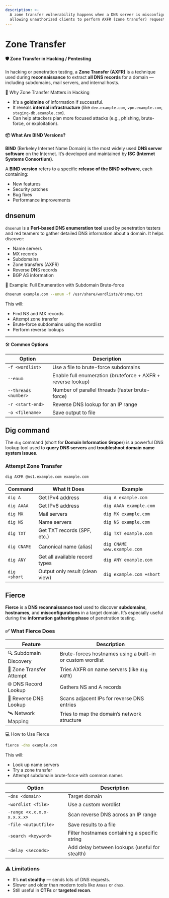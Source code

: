 ```yaml
---
description: >-
  A zone transfer vulnerability happens when a DNS server is misconfigured,
  allowing unauthorized clients to perform AXFR (zone transfer) requests.
---
```


# Zone Transfer

#### 🛡️ Zone Transfer in Hacking / Pentesting

In hacking or penetration testing, a **Zone Transfer (AXFR)** is a technique used during **reconnaissance** to extract **all DNS records** for a domain — including subdomains, mail servers, and internal hosts.

🧨 Why Zone Transfer Matters in Hacking

* It's a **goldmine** of information if successful.
* It reveals **internal infrastructure** (like `dev.example.com`, `vpn.example.com`, `staging-db.example.com`).
* Can help attackers plan more focused attacks (e.g., phishing, brute-force, or exploitation).

#### 📦 What Are BIND Versions?

**BIND** (Berkeley Internet Name Domain) is the most widely used **DNS server software** on the Internet. It’s developed and maintained by **ISC (Internet Systems Consortium)**.

A **BIND version** refers to a specific **release of the BIND software**, each containing:

* New features
* Security patches
* Bug fixes
* Performance improvements

## dnsenum

`dnsenum` is a **Perl-based DNS enumeration tool** used by penetration testers and red teamers to gather detailed DNS information about a domain. It helps discover:

* Name servers
* MX records
* Subdomains
* Zone transfers (AXFR)
* Reverse DNS records
* BGP AS information

🚀 Example: Full Enumeration with Subdomain Brute-force

```bash
dnsenum example.com --enum -f /usr/share/wordlists/dnsmap.txt
```

This will:

* Find NS and MX records
* Attempt zone transfer
* Brute-force subdomains using the wordlist
* Perform reverse lookups

***

🛠️ **Common Options**

| Option               | Description                                                  |
| -------------------- | ------------------------------------------------------------ |
| `-f <wordlist>`      | Use a file to brute-force subdomains                         |
| `--enum`             | Enable full enumeration (bruteforce + AXFR + reverse lookup) |
| `--threads <number>` | Number of parallel threads (faster brute-force)              |
| `-r <start-end>`     | Reverse DNS lookup for an IP range                           |
| `-o <filename>`      | Save output to file                                          |

## Dig command

The `dig` command (short for **Domain Information Groper**) is a powerful DNS lookup tool used to **query DNS servers** and **troubleshoot domain name system issues**.

### **Attempt Zone Transfer**

```bash
dig AXFR @ns1.example.com example.com
```

| Command      | What It Does                    | Example                     |
| ------------ | ------------------------------- | --------------------------- |
| `dig A`      | Get IPv4 address                | `dig A example.com`         |
| `dig AAAA`   | Get IPv6 address                | `dig AAAA example.com`      |
| `dig MX`     | Mail servers                    | `dig MX example.com`        |
| `dig NS`     | Name servers                    | `dig NS example.com`        |
| `dig TXT`    | Get TXT records (SPF, etc.)     | `dig TXT example.com`       |
| `dig CNAME`  | Canonical name (alias)          | `dig CNAME www.example.com` |
| `dig ANY`    | Get all available record types  | `dig ANY example.com`       |
| `dig +short` | Output only result (clean view) | `dig example.com +short`    |

## Fierce

**Fierce** is a **DNS reconnaissance tool** used to discover **subdomains**, **hostnames**, and **misconfigurations** in a target domain. It’s especially useful during the **information gathering phase** of penetration testing.

### ✅ What Fierce Does

| Feature                  | Description                                                |
| ------------------------ | ---------------------------------------------------------- |
| 🔍 Subdomain Discovery   | Brute-forces hostnames using a built-in or custom wordlist |
| 📡 Zone Transfer Attempt | Tries AXFR on name servers (like `dig AXFR`)               |
| 🌐 DNS Record Lookup     | Gathers NS and A records                                   |
| 🔁 Reverse DNS Lookup    | Scans adjacent IPs for reverse DNS entries                 |
| 🛰️ Network Mapping      | Tries to map the domain’s network structure                |

💻 How to Use Fierce

```bash
fierce -dns example.com
```

This will:

* Look up name servers
* Try a zone transfer
* Attempt subdomain brute-force with common names

| Option                     | Description                                    |
| -------------------------- | ---------------------------------------------- |
| `-dns <domain>`            | Target domain                                  |
| `-wordlist <file>`         | Use a custom wordlist                          |
| `-range <x.x.x.x-x.x.x.x>` | Scan reverse DNS across an IP range            |
| `-file <outputfile>`       | Save results to a file                         |
| `-search <keyword>`        | Filter hostnames containing a specific string  |
| `-delay <seconds>`         | Add delay between lookups (useful for stealth) |

### ⚠️ Limitations

* It’s **not stealthy** — sends lots of DNS requests.
* Slower and older than modern tools like `Amass` or `dnsx`.
* Still useful in **CTFs** or **targeted recon**.
